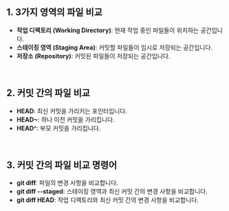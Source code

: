 ## 1. 3가지 영역의 파일 비교
- **작업 디렉토리 (Working Directory)**: 현재 작업 중인 파일들이 위치하는 공간입니다.
- **스테이징 영역 (Staging Area)**: 커밋할 파일들이 임시로 저장되는 공간입니다.
- **저장소 (Repository)**: 커밋된 파일들이 저장되는 공간입니다.

<br>

## 2. 커밋 간의 파일 비교
- **HEAD**: 최신 커밋을 가리키는 포인터입니다.
- **HEAD~**: 하나 이전 커밋을 가리킵니다.
- **HEAD^**: 부모 커밋을 가리킵니다.

<br>

## 3. 커밋 간의 파일 비교 명령어
- **git diff**: 파일의 변경 사항을 비교합니다.
- **git diff --staged**: 스테이징 영역과 최신 커밋 간의 변경 사항을 비교합니다.
- **git diff HEAD**: 작업 디렉토리와 최신 커밋 간의 변경 사항을 비교합니다.
